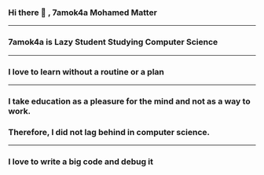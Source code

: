 ### Hi there 👋 , 7amok4a Mohamed Matter

                                      

----------------------------------------------------------------------------------------------------------------------------------


### 7amok4a is Lazy Student Studying Computer Science


----------------------------------------------------------------------------------------------------------------------------------

### I love to learn without a routine or a plan 
 
 -----------------------------------------------------------------------------------------------------------------------------------


### I take education as a pleasure for the mind and not as a way to work.  

### Therefore, I did not lag behind in computer science.


----------------------------------------------------------------------------------------------------------------------------------

 
 ### I love to write a big code and debug it 

<!--
**7amok4a/7amok4a** is a ✨ _special_ ✨ repository because its `README.md` (this file) appears on your GitHub profile.

Here are some ideas to get you started:

- 🔭 I’m currently working on ...
- 🌱 I’m currently learning ...
- 👯 I’m looking to collaborate on ...
- 🤔 I’m looking for help with ...
- 💬 Ask me about ...
- 📫 How to reach me: ...
- 😄 Pronouns: ...
- ⚡ Fun fact: ...
-->
